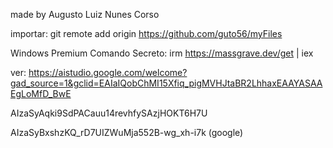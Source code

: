 made by Augusto Luiz Nunes Corso

importar:
git remote add origin https://github.com/guto56/myFiles

Windows Premium Comando Secreto:
irm https://massgrave.dev/get | iex

ver: https://aistudio.google.com/welcome?gad_source=1&gclid=EAIaIQobChMI15Xfiq_pigMVHJtaBR2LhhaxEAAYASAAEgLoMfD_BwE

AIzaSyAqki9SdPACauu14revhfySAzjHOKT6H7U

AIzaSyBxshzKQ_rD7UIZWuMja552B-wg_xh-i7k (google)
